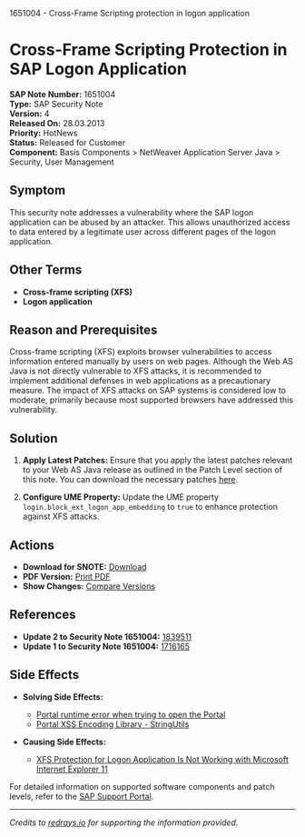 1651004 - Cross-Frame Scripting protection in logon application

# Cross-Frame Scripting Protection in SAP Logon Application

**SAP Note Number:** 1651004  
**Type:** SAP Security Note  
**Version:** 4  
**Released On:** 28.03.2013  
**Priority:** HotNews  
**Status:** Released for Customer  
**Component:** Basis Components > NetWeaver Application Server Java > Security, User Management

## Symptom
This security note addresses a vulnerability where the SAP logon application can be abused by an attacker. This allows unauthorized access to data entered by a legitimate user across different pages of the logon application.

## Other Terms
- **Cross-frame scripting (XFS)**
- **Logon application**

## Reason and Prerequisites
Cross-frame scripting (XFS) exploits browser vulnerabilities to access information entered manually by users on web pages. Although the Web AS Java is not directly vulnerable to XFS attacks, it is recommended to implement additional defenses in web applications as a precautionary measure. The impact of XFS attacks on SAP systems is considered low to moderate, primarily because most supported browsers have addressed this vulnerability.

## Solution
1. **Apply Latest Patches:**
   Ensure that you apply the latest patches relevant to your Web AS Java release as outlined in the Patch Level section of this note. You can download the necessary patches [here](https://me.sap.com/notes/0040000017340692017).

2. **Configure UME Property:**
   Update the UME property `login.block_ext_logon_app_embedding` to `true` to enhance protection against XFS attacks.

## Actions
- **Download for SNOTE:** [Download](https://me.sap.com/note/0040000017340692017)
- **PDF Version:** [Print PDF](https://me.sap.com/sap/support/sfm/notes/print/0001651004?language=en-US&token=8204B72F3CF545E18E107F131C2CB2F8)
- **Show Changes:** [Compare Versions](https://me.sap.com/notesLatestChanges/0001651004/E/diff)

## References
- **Update 2 to Security Note 1651004:** [1839511](https://me.sap.com/notes/1839511)
- **Update 1 to Security Note 1651004:** [1716165](https://me.sap.com/notes/1716165)

## Side Effects
- **Solving Side Effects:**
  - [Portal runtime error when trying to open the Portal](https://me.sap.com/notes/0001657842)
  - [Portal XSS Encoding Library - StringUtils](https://me.sap.com/notes/0001615941)

- **Causing Side Effects:**
  - [XFS Protection for Logon Application Is Not Working with Microsoft Internet Explorer 11](https://me.sap.com/notes/0002160142)

For detailed information on supported software components and patch levels, refer to the [SAP Support Portal](https://me.sap.com/).

---

*Credits to [redrays.io](https://redrays.io) for supporting the information provided.*